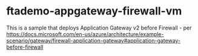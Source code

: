 # ftademo-appgateway-firewall-vm
This is a sample that deploys Application Gateway v2 before Firewall - per https://docs.microsoft.com/en-us/azure/architecture/example-scenario/gateway/firewall-application-gateway#application-gateway-before-firewall
